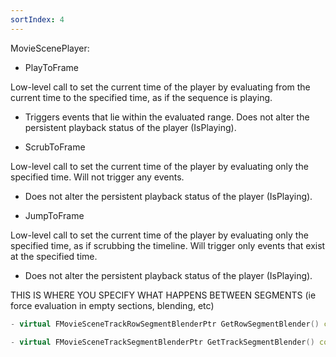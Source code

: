 ```yaml
---
sortIndex: 4
---
```


MovieScenePlayer:

- PlayToFrame

Low-level call to set the current time of the player by evaluating from the current time to the specified time, as if the sequence is playing.

- Triggers events that lie within the evaluated range. Does not alter the persistent playback status of the player (IsPlaying).


- ScrubToFrame

Low-level call to set the current time of the player by evaluating only the specified time. Will not trigger any events.

- Does not alter the persistent playback status of the player (IsPlaying).


- JumpToFrame

Low-level call to set the current time of the player by evaluating only the specified time, as if scrubbing the timeline. Will trigger only events that exist at the specified time.

- Does not alter the persistent playback status of the player (IsPlaying).

THIS IS WHERE YOU SPECIFY WHAT HAPPENS BETWEEN SEGMENTS (ie force evaluation in empty sections, blending, etc)

```cpp
- virtual FMovieSceneTrackRowSegmentBlenderPtr GetRowSegmentBlender() const;

- virtual FMovieSceneTrackSegmentBlenderPtr GetTrackSegmentBlender() const;
```
